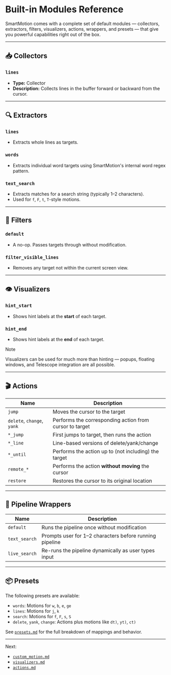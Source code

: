 # Built-in Modules Reference

SmartMotion comes with a complete set of default modules — collectors, extractors, filters, visualizers, actions, wrappers, and presets — that give you powerful capabilities right out of the box.

---

## 📥 Collectors

### `lines`

- **Type:** Collector
- **Description:** Collects lines in the buffer forward or backward from the cursor.

---

## 🔍 Extractors

### `lines`

- Extracts whole lines as targets.

### `words`

- Extracts individual word targets using SmartMotion's internal word regex pattern.

### `text_search`

- Extracts matches for a search string (typically 1–2 characters).
- Used for `f`, `F`, `t`, `T`-style motions.

---

## 🧼 Filters

### `default`

- A no-op. Passes targets through without modification.

### `filter_visible_lines`

- Removes any target not within the current screen view.

---

## 👁 Visualizers

### `hint_start`

- Shows hint labels at the **start** of each target.

### `hint_end`

- Shows hint labels at the **end** of each target.

> [!NOTE]
> Visualizers can be used for much more than hinting — popups, floating windows, and Telescope integration are all possible.

---

## 🎬 Actions

| Name                       | Description                                             |
| -------------------------- | ------------------------------------------------------- |
| `jump`                     | Moves the cursor to the target                          |
| `delete`, `change`, `yank` | Performs the corresponding action from cursor to target |
| `*_jump`                   | First jumps to target, then runs the action             |
| `*_line`                   | Line-based versions of delete/yank/change               |
| `*_until`                  | Performs the action up to (not including) the target    |
| `remote_*`                 | Performs the action **without moving** the cursor       |
| `restore`                  | Restores the cursor to its original location            |

---

## 🧩 Pipeline Wrappers

| Name          | Description                                             |
| ------------- | ------------------------------------------------------- |
| `default`     | Runs the pipeline once without modification             |
| `text_search` | Prompts user for 1–2 characters before running pipeline |
| `live_search` | Re-runs the pipeline dynamically as user types input    |

---

## 📦 Presets

The following presets are available:

- `words`: Motions for `w`, `b`, `e`, `ge`
- `lines`: Motions for `j`, `k`
- `search`: Motions for `f`, `F`, `s`, `S`
- `delete`, `yank`, `change`: Actions plus motions like `dt)`, `yt)`, `ct)`

See [`presets.md`](./presets.md) for the full breakdown of mappings and behavior.

---

Next:

- [`custom_motion.md`](./custom_motion.md)
- [`visualizers.md`](./visualizers.md)
- [`actions.md`](./actions.md)

